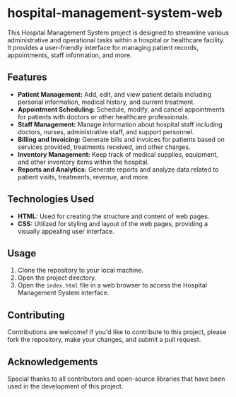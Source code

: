 # hospital-management-system-web
This Hospital Management System project is designed to streamline various administrative and operational tasks within a hospital or healthcare facility. It provides a user-friendly interface for managing patient records, appointments, staff information, and more.

## Features

- **Patient Management:** Add, edit, and view patient details including personal information, medical history, and current treatment.
- **Appointment Scheduling:** Schedule, modify, and cancel appointments for patients with doctors or other healthcare professionals.
- **Staff Management:** Manage information about hospital staff including doctors, nurses, administrative staff, and support personnel.
- **Billing and Invoicing:** Generate bills and invoices for patients based on services provided, treatments received, and other charges.
- **Inventory Management:** Keep track of medical supplies, equipment, and other inventory items within the hospital.
- **Reports and Analytics:** Generate reports and analyze data related to patient visits, treatments, revenue, and more.

## Technologies Used

- **HTML:** Used for creating the structure and content of web pages.
- **CSS:** Utilized for styling and layout of the web pages, providing a visually appealing user interface.

## Usage

1. Clone the repository to your local machine.
2. Open the project directory.
3. Open the `index.html` file in a web browser to access the Hospital Management System interface.

## Contributing

Contributions are welcome! If you'd like to contribute to this project, please fork the repository, make your changes, and submit a pull request.


## Acknowledgements

Special thanks to all contributors and open-source libraries that have been used in the development of this project.

